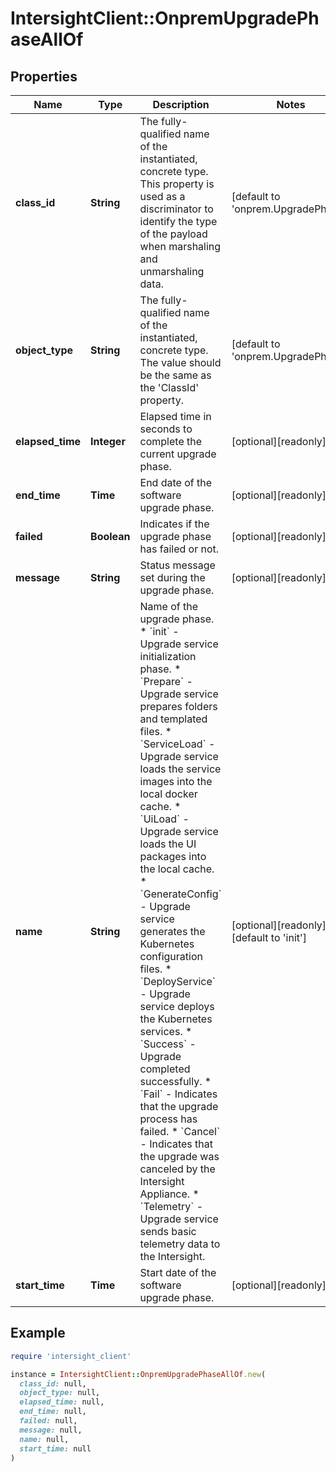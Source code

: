 # IntersightClient::OnpremUpgradePhaseAllOf

## Properties

| Name | Type | Description | Notes |
| ---- | ---- | ----------- | ----- |
| **class_id** | **String** | The fully-qualified name of the instantiated, concrete type. This property is used as a discriminator to identify the type of the payload when marshaling and unmarshaling data. | [default to &#39;onprem.UpgradePhase&#39;] |
| **object_type** | **String** | The fully-qualified name of the instantiated, concrete type. The value should be the same as the &#39;ClassId&#39; property. | [default to &#39;onprem.UpgradePhase&#39;] |
| **elapsed_time** | **Integer** | Elapsed time in seconds to complete the current upgrade phase. | [optional][readonly] |
| **end_time** | **Time** | End date of the software upgrade phase. | [optional][readonly] |
| **failed** | **Boolean** | Indicates if the upgrade phase has failed or not. | [optional][readonly] |
| **message** | **String** | Status message set during the upgrade phase. | [optional][readonly] |
| **name** | **String** | Name of the upgrade phase. * &#x60;init&#x60; - Upgrade service initialization phase. * &#x60;Prepare&#x60; - Upgrade service prepares folders and templated files. * &#x60;ServiceLoad&#x60; - Upgrade service loads the service images into the local docker cache. * &#x60;UiLoad&#x60; - Upgrade service loads the UI packages into the local cache. * &#x60;GenerateConfig&#x60; - Upgrade service generates the Kubernetes configuration files. * &#x60;DeployService&#x60; - Upgrade service deploys the Kubernetes services. * &#x60;Success&#x60; - Upgrade completed successfully. * &#x60;Fail&#x60; - Indicates that the upgrade process has failed. * &#x60;Cancel&#x60; - Indicates that the upgrade was canceled by the Intersight Appliance. * &#x60;Telemetry&#x60; - Upgrade service sends basic telemetry data to the Intersight. | [optional][readonly][default to &#39;init&#39;] |
| **start_time** | **Time** | Start date of the software upgrade phase. | [optional][readonly] |

## Example

```ruby
require 'intersight_client'

instance = IntersightClient::OnpremUpgradePhaseAllOf.new(
  class_id: null,
  object_type: null,
  elapsed_time: null,
  end_time: null,
  failed: null,
  message: null,
  name: null,
  start_time: null
)
```


